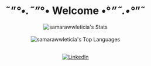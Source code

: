 <div align="center">

# ˜”*°•.˜”*°• Welcome •°*”˜.•°*”˜


</div>

<div align="center">
  <img src="https://github-readme-stats.vercel.app/api?username=samarawwleticia&theme=jolly&show_icons=true&hide_border=false&count_private=true" alt="samarawwleticia's Stats" /> <br><br>


  <img src="https://github-readme-stats.vercel.app/api/top-langs/?username=samarawwleticia&theme=jolly&show_icons=true&hide_border=false&layout=compact" alt="samarawwleticia's Top Languages" />
</div><br>


<div align="center">

[![LinkedIn](https://img.shields.io/badge/LinkedIn-0077B5?style=for-the-badge&logo=linkedin&logoColor=white)](www.linkedin.com/in/samara-letícia-8442b2207)

</div>
